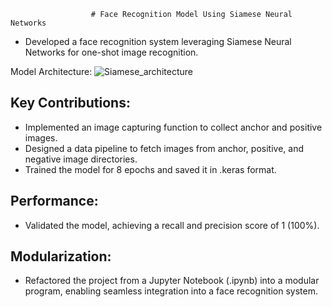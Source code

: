                       # Face Recognition Model Using Siamese Neural Networks


- Developed a face recognition system leveraging Siamese Neural Networks for one-shot image recognition.

Model Architecture:
![Siamese_architecture](https://github.com/user-attachments/assets/3de6cb65-1bbd-486b-91fb-37fed3222160)



## Key Contributions:
- Implemented an image capturing function to collect anchor and positive images.
- Designed a data pipeline to fetch images from anchor, positive, and negative image directories.
- Trained the model for 8 epochs and saved it in .keras format.

## Performance:
- Validated the model, achieving a recall and precision score of 1 (100%).

## Modularization:

- Refactored the project from a Jupyter Notebook (.ipynb) into a modular program, enabling seamless integration into a face recognition system.

